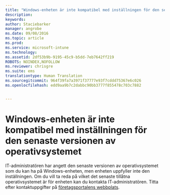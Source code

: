 ```yaml
---
title: "Windows-enheten är inte kompatibel med inställningen för den senaste versionen av operativsystemet | Microsoft Intune"
description: 
keywords: 
author: Staciebarker
manager: angrobe
ms.date: 09/08/2016
ms.topic: article
ms.prod: 
ms.service: microsoft-intune
ms.technology: 
ms.assetid: 2df53b9b-9195-45c9-b5dd-7eb7642ff219
ROBOTS: NOINDEX,NOFOLLOW
ms.reviewer: chrisgre
ms.suite: ems
translationtype: Human Translation
ms.sourcegitcommit: 964f39fa7a3971f37777e93f7cddd75367e6c026
ms.openlocfilehash: edd9aa9b7c2dabbc90bb3777f855478c703c7882


---
```



# Windows-enheten är inte kompatibel med inställningen för den senaste versionen av operativsystemet

IT-administratören har angett den senaste versionen av operativsystemet som du kan ha på Windows-enheten, men enheten uppfyller inte den inställningen. Om du vill ta reda på vilket det senaste tillåtna operativsystemet är för enheten kan du kontakta IT-administratören. Titta efter kontaktuppgifter på [företagsportalens webbplats](http://portal.manage.microsoft.com).



<!--HONumber=Oct16_HO2-->


